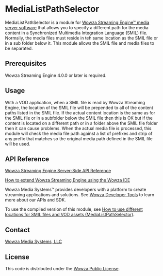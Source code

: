 # MediaListPathSelector

MediaListPathSelector is a module for [Wowza Streaming Engine™ media server software](https://www.wowza.com/products/streaming-engine) that allows you to specify a different path for the media content in a Synchronized Multimedia Integration Language (SMIL) file. Normally, the media files must reside in teh same location as the SMIL file or in a sub folder below it. This module allows the SMIL file and media files to be separated.

## Prerequisites

Wowza Streaming Engine 4.0.0 or later is required.

## Usage

With a VOD application, when a SMIL file is read by Wowza Streaming Engine, the location of the SMIL file will be prepended to all of the content paths listed in the SMIL file. If the actual content location is the same as for the SMIL file or in a subfolder below the SMIL file then this is OK but if the content is located on a different path or in a folder above the SMIL file folder then it can cause problems. When the actual media file is processed, this module will check the media file path against a list of prefixes and strip of any prefix that matches so the original media path defined in the SMIL file will be used.

## API Reference

[Wowza Streaming Engine Server-Side API Reference](https://www.wowza.com/resources/WowzaStreamingEngine_ServerSideAPI.pdf)

[How to extend Wowza Streaming Engine using the Wowza IDE](https://www.wowza.com/forums/content.php?759-How-to-extend-Wowza-Streaming-Engine-using-the-Wowza-IDE)

Wowza Media Systems™ provides developers with a platform to create streaming applications and solutions. See [Wowza Developer Tools](https://www.wowza.com/resources/developers) to learn more about our APIs and SDK.

To use the compiled version of this module, see [How to use different locations for SMIL files and VOD assets (MediaListPathSelector)](https://www.wowza.com/forums/content.php?645-How-to-use-different-locations-for-SMIL-files-and-VOD-assets-(MediaListPathSelector)).

## Contact

[Wowza Media Systems, LLC](https://www.wowza.com/contact)

## License

This code is distributed under the [Wowza Public License](https://github.com/WowzaMediaSystems/wse-plugin-sourceselector/blob/master/LICENSE.txt).
